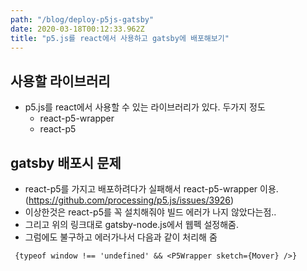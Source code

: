 ```yaml
---
path: "/blog/deploy-p5js-gatsby"
date: 2020-03-18T00:12:33.962Z
title: "p5.js를 react에서 사용하고 gatsby에 배포해보기"
---
```

## 사용할 라이브러리
- p5.js를 react에서 사용할 수 있는 라이브러리가 있다. 두가지 정도
  + react-p5-wrapper
  + react-p5

## gatsby 배포시 문제
- react-p5를 가지고 배포하려다가 실패해서 react-p5-wrapper 이용. (https://github.com/processing/p5.js/issues/3926)
- 이상한것은 react-p5를 꼭 설치해줘야 빌드 에러가 나지 않았다는점..
- 그리고 위의 링크대로 gatsby-node.js에서 웹펙 설정해줌.
- 그럼에도 불구하고 에러가나서 다음과 같이 처리해 줌
```
 {typeof window !== 'undefined' && <P5Wrapper sketch={Mover} />}
```
